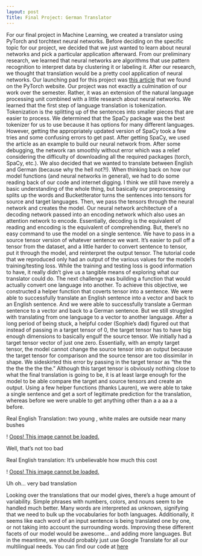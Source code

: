```yaml
---
layout: post
Title: Final Project: German Translator
---
```




For our final project in Machine Learning, we created a translator using PyTorch and torchtext neural networks. Before deciding on the specific topic for our project, we decided that we just wanted to learn about neural networks and pick a particular application afterward. From our preliminary research, we learned that neural networks are algorithms that use pattern recognition to interpret data by clustering it or labeling it. After our research, we thought that translation would be a pretty cool application of neural networks. Our launching pad for this project was [this article](https://pytorch.org/tutorials/beginner/torchtext_translation_tutorial.html?highlight=transformer) that we found on the PyTorch website. 
Our project was not exactly a culmination of our work over the semester. Rather, it was an extension of the natural language processing unit combined with a little research about neural networks. We learned that the first step of language translation is tokenization. Tokenization is the splitting up of the sentences into smaller pieces that are easier to process. We determined that the SpaCy package was the best tokenizer for us to use because it has options for many different languages. However, getting the appropriately updated version of SpaCy took a few tries and some confusing errors to get past. After getting SpaCy, we used the article as an example to build our neural network from. After some debugging, the network ran smoothly without error which was a relief considering the difficulty of downloading all the required packages (torch, SpaCy, etc.). We also decided that we wanted to translate between English and German (because why the hell not?!).
When thinking back on how our model functions (and neural networks in general), we had to do some reading back of our code and internet digging. I think we still have merely a basic understanding of the whole thing, but basically our preprocessing splits up the words and BucketIterator turns the sentences into tensors for source and target languages. Then, we pass the tensors through the neural network and creates the model. Our neural network architecture of a decoding network passed into an encoding network which also uses an attention network to encode. Essentially, decoding is the equivalent of reading and encoding is the equivalent of comprehending. 
But, there’s no easy command to use the model on a single sentence. We have to pass in a source tensor version of whatever sentence we want. It’s easier to pull off a tensor from the dataset, and a little harder to convert sentence to tensor, put it through the model, and reinterpret the output tensor. The tutorial code that we reproduced only had an output of the various values for the model’s training/testing loss. While the training and testing loss is good information to have, it really didn’t give us a tangible means of exploring what our translator could do. The next challenge was building a function that would actually convert one language into another.
To achieve this objective, we constructed a helper function that coverts tensor into a sentence. We were able to successfully translate an English sentence into a vector and back to an English sentence. And we were able to successfully translate a German sentence to a vector and back to a German sentence. But we still struggled with translating from one language to a vector to another language. 
After a long period of being stuck, a helpful coder (Sophie’s dad) figured out that instead of passing in a target tensor of 0, the target tensor has to have big enough dimensions to basically engulf the source tensor. We initially had a target tensor vector of just one zero. Essentially, with an empty target tensor, the model cannot change the source tensor into an output because the target tensor for comparison and the source tensor are too dissimilar in shape. We sideskirted this error by passing in the target tensor as  “the the the the the the the.” Although this target tensor is obviously nothing close to what the final translation is going to be, it is at least large enough for the model to be able compare the target and source tensors and create an output. Using a few helper functions (thanks Lauren), we were able to take a single sentence and get a sort of legitimate prediction for the translation, whereas before we were unable to get anything other than a a aa a a before.


Real English Translation: two young , white males are outside near many bushes


! [Oops! This image cannot be loaded.](/images/photo1)


Well, that’s not too bad


Real English translation: It’s unbelievable how much this cost


! [Oops! This image cannot be loaded.](/images/photo2)


Uh oh... very bad translation

Looking over the translations that our model gives, there’s a huge amount of variability. Simple phrases with numbers, colors, and nouns seem to be handled much better. Many words are interpreted as unknown, signifying that we need to bulk up the vocabularies for both languages. Additionally, it seems like each word of an input sentence is being translated one by one, or not taking into account the surrounding words. Improving these different facets of our model would be awesome... and adding more languages. But in the meantime, we should probably just use Google Translate for all our multilingual needs.
You can find our code at [here](https://github.com/supersophieminikittybabycakes/TorchText-Translator-Final-ML-Project-/blob/master/Copy_of_New_Translator.ipynb)